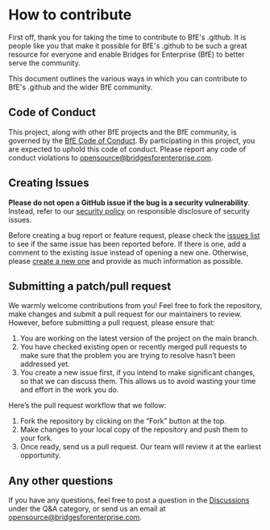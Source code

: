 # How to contribute

First off, thank you for taking the time to contribute to BfE's .github. It is people like you that make it possible for BfE's .github to be such a great resource for everyone and enable Bridges for Enterprise (BfE) to better serve the community.

This document outlines the various ways in which you can contribute to BfE's .github and the wider BfE community.

## Code of Conduct

This project, along with other BfE projects and the BfE community, is governed by the [BfE Code of Conduct](https://github.com/BfE-Technology/.github/blob/main/CODE_OF_CONDUCT.md). By participating in this project, you are expected to uphold this code of conduct. Please report any code of conduct violations to opensource@bridgesforenterprise.com.

## Creating Issues

**Please do not open a GitHub issue if the bug is a security vulnerability**. Instead, refer to our [security policy](https://github.com/BfE-Technology/.github/blob/main/SECURITY.md) on responsible disclosure of security issues.

Before creating a bug report or feature request, please check the [issues list](../../issues) to see if the same issue has been reported before. If there is one, add a comment to the existing issue instead of opening a new one. Otherwise, please [create a new one](../../issues/new/choose) and provide as much information as possible.

## Submitting a patch/pull request

We warmly welcome contributions from you! Feel free to fork the repository, make changes and submit a pull request for our maintainers to review. However, before submitting a pull request, please ensure that:

1. You are working on the latest version of the project on the main branch.
2. You have checked existing open or recently merged pull requests to make sure that the problem you are trying to resolve hasn’t been addressed yet.
3. You create a new issue first, if you intend to make significant changes, so that we can discuss them. This allows us to avoid wasting your time and effort in the work you do.

Here’s the pull request workflow that we follow:

1. Fork the repository by clicking on the “Fork” button at the top.
2. Make changes to your local copy of the repository and push them to your fork.
3. Once ready, send us a pull request. Our team will review it at the earliest opportunity.

## Any other questions

If you have any questions, feel free to post a question in the [Discussions](../../discussions) under the Q&A category, or send us an email at opensource@bridgesforenterprise.com.
